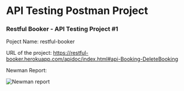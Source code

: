 # API Testing Postman Project

### Restful Booker - API Testing Project #1

Poject Name: restful-booker

URL of the project:
https://restful-booker.herokuapp.com/apidoc/index.html#api-Booking-DeleteBooking

Newman Report:

![Newman report](https://github.com/jyotsana123/API-Testing-Postman-Project/assets/68542374/bc04b70c-4a5f-43af-914b-ee88d009b1b6)
